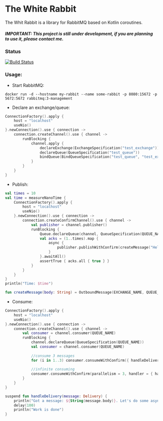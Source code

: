# The White Rabbit

The Whit Rabbit is a library for RabbitMQ based on Kotlin coroutines.

##### *IMPORTANT: This project is still under development, if you are planning to use it, please contact me.*

### Status
[![Build Status](https://travis-ci.org/viartemev/the-white-rabbit.svg?branch=master)](https://travis-ci.org/viartemev/the-white-rabbit)

### Usage:
- Start RabbitMQ: 
```docker
docker run -d --hostname my-rabbit --name some-rabbit -p 8080:15672 -p 5672:5672 rabbitmq:3-management
```

- Declare an exchange/queue:
```kotlin
ConnectionFactory().apply {
    host = "localhost"
    useNio()
}.newConnection().use { connection ->
    connection.createChannel().use { channel ->
        runBlocking {
            channel.apply {
                declareExchange(ExchangeSpecification("test_exchange"))
                declareQueue(QueueSpecification("test_queue"))
                bindQueue(BindQueueSpecification("test_queue", "test_exchange", "test_queue"))
            }
        }
    }
}
```
- Publish: 
```kotlin
val times = 10
val time = measureNanoTime {
    ConnectionFactory().apply {
        host = "localhost"
        useNio()
    }.newConnection().use { connection ->
        connection.createConfirmChannel().use { channel ->
            val publisher = channel.publisher()
            runBlocking {
                Queue.declareQueue(channel, QueueSpecification(QUEUE_NAME))
                val acks = (1..times).map {
                    async {
                        publisher.publishWithConfirm(createMessage("Hello #$it"))
                    }
                }.awaitAll()
                assertTrue { acks.all { true } }
            }
        }
    }
}
println("Time: $time")

fun createMessage(body: String) = OutboundMessage(EXCHANGE_NAME, QUEUE_NAME, MessageProperties.PERSISTENT_BASIC, body.toByteArray(charset("UTF-8")))
```

- Consume:
```kotlin
ConnectionFactory().apply {
    host = "localhost"
    useNio()
}.newConnection().use { connection ->
    connection.createChannel().use { channel ->
        val consumer = channel.consumer(QUEUE_NAME)
        runBlocking {
            channel.declareQueue(QueueSpecification(QUEUE_NAME))
            val consumer = channel.consumer(QUEUE_NAME)
            
            //consume 3 messages
            for (i in 1..3) consumer.consumeWithConfirm({ handleDelivery(it) })
            
            //infinite consuming
            consumer.consumeWithConfirm(parallelism = 3, handler = { handleDelivery(it) })
        }
    }
}

suspend fun handleDelivery(message: Delivery) {
    println("Got a message: ${String(message.body)}. Let's do some async work...")
    delay(100)
    println("Work is done")
}
```
